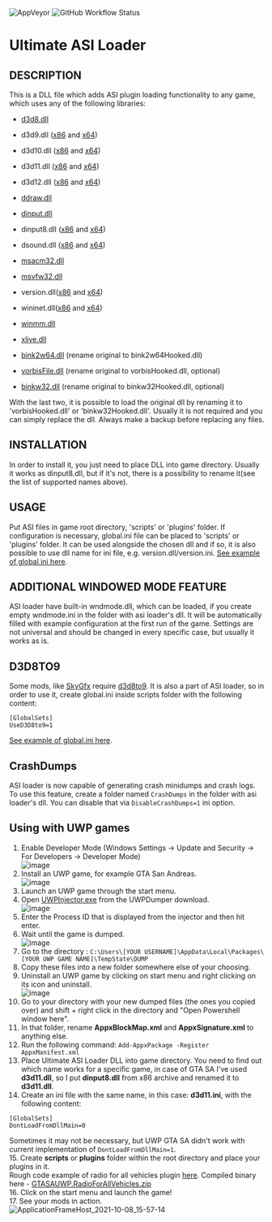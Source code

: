 ![AppVeyor](https://img.shields.io/appveyor/build/ThirteenAG/Ultimate-ASI-Loader?label=AppVeyor%20Build&logo=AppVeyor&logoColor=white)
![GitHub Workflow Status](https://img.shields.io/github/workflow/status/ThirteenAG/Ultimate-ASI-Loader/GitHub%20Actions%20Build?label=GitHub%20Actions%20Build&logo=GitHub&logoColor=white)

# Ultimate ASI Loader

## DESCRIPTION

This is a DLL file which adds ASI plugin loading functionality to any game, which uses any of the following libraries:

- [d3d8.dll](https://github.com/ThirteenAG/Ultimate-ASI-Loader/releases/download/Win32-latest/d3d8.zip)
- d3d9.dll ([x86](https://github.com/ThirteenAG/Ultimate-ASI-Loader/releases/download/Win32-latest/d3d9.zip) and [x64](https://github.com/ThirteenAG/Ultimate-ASI-Loader/releases/download/x64-latest/d3d9.zip))
- d3d10.dll ([x86](https://github.com/ThirteenAG/Ultimate-ASI-Loader/releases/download/Win32-latest/d3d10.zip) and [x64](https://github.com/ThirteenAG/Ultimate-ASI-Loader/releases/download/x64-latest/d3d10.zip))
- d3d11.dll ([x86](https://github.com/ThirteenAG/Ultimate-ASI-Loader/releases/download/Win32-latest/d3d11.zip) and [x64](https://github.com/ThirteenAG/Ultimate-ASI-Loader/releases/download/x64-latest/d3d11.zip))
- d3d12.dll ([x86](https://github.com/ThirteenAG/Ultimate-ASI-Loader/releases/download/Win32-latest/d3d12.zip) and [x64](https://github.com/ThirteenAG/Ultimate-ASI-Loader/releases/download/x64-latest/d3d12.zip))
- [ddraw.dll](https://github.com/ThirteenAG/Ultimate-ASI-Loader/releases/download/Win32-latest/ddraw.zip)
- [dinput.dll](https://github.com/ThirteenAG/Ultimate-ASI-Loader/releases/download/Win32-latest/dinput.zip)
- dinput8.dll ([x86](https://github.com/ThirteenAG/Ultimate-ASI-Loader/releases/download/Win32-latest/dinput8.zip) and [x64](https://github.com/ThirteenAG/Ultimate-ASI-Loader/releases/download/x64-latest/dinput8.zip))
- dsound.dll ([x86](https://github.com/ThirteenAG/Ultimate-ASI-Loader/releases/download/Win32-latest/dsound.zip) and [x64](https://github.com/ThirteenAG/Ultimate-ASI-Loader/releases/download/x64-latest/dsound.zip))
- [msacm32.dll](https://github.com/ThirteenAG/Ultimate-ASI-Loader/releases/download/Win32-latest/msacm32.zip)
- [msvfw32.dll](https://github.com/ThirteenAG/Ultimate-ASI-Loader/releases/download/Win32-latest/msvfw32.zip)
- version.dll([x86](https://github.com/ThirteenAG/Ultimate-ASI-Loader/releases/download/Win32-latest/version.zip) and [x64](https://github.com/ThirteenAG/Ultimate-ASI-Loader/releases/download/x64-latest/version.zip))
- wininet.dll([x86](https://github.com/ThirteenAG/Ultimate-ASI-Loader/releases/download/Win32-latest/wininet.zip) and [x64](https://github.com/ThirteenAG/Ultimate-ASI-Loader/releases/download/x64-latest/wininet.zip))
- [winmm.dll](https://github.com/ThirteenAG/Ultimate-ASI-Loader/releases/download/Win32-latest/winmm.zip)
- [xlive.dll](https://github.com/ThirteenAG/Ultimate-ASI-Loader/releases/download/Win32-latest/xlive.zip)

- [bink2w64.dll](https://github.com/ThirteenAG/Ultimate-ASI-Loader/releases/download/x64-latest/bink2w64.zip) (rename original to bink2w64Hooked.dll)
- [vorbisFile.dll](https://github.com/ThirteenAG/Ultimate-ASI-Loader/releases/download/Win32-latest/vorbisFile.zip) (rename original to vorbisHooked.dll, optional)
- [binkw32.dll](https://github.com/ThirteenAG/Ultimate-ASI-Loader/releases/download/Win32-latest/binkw32.zip) (rename original to binkw32Hooked.dll, optional)

With the last two, it is possible to load the original dll by renaming it to 'vorbisHooked.dll' or 'binkw32Hooked.dll'.
Usually it is not required and you can simply replace the dll. Always make a backup before replacing any files.

## INSTALLATION

In order to install it, you just need to place DLL into game directory. Usually it works as dinput8.dll, but if it's not, there is a possibility to rename it(see the list of supported names above).

## USAGE

Put ASI files in game root directory, 'scripts' or 'plugins' folder.
If configuration is necessary, global.ini file can be placed to 'scripts' or 'plugins' folder. It can be used alongside the chosen dll and if so, it is also possible to use dll name for ini file, e.g. version.dll/version.ini.
[See example of global.ini here](https://github.com/ThirteenAG/Ultimate-ASI-Loader/blob/master/data/scripts/global.ini).

## ADDITIONAL WINDOWED MODE FEATURE

ASI loader have built-in wndmode.dll, which can be loaded, if you create empty wndmode.ini in the folder with asi loader's dll. It will be automatically filled with example configuration at the first run of the game. Settings are not universal and should be changed in every specific case, but usually it works as is.

## D3D8TO9

Some mods, like [SkyGfx](https://github.com/aap/skygfx_vc) require [d3d8to9](https://github.com/crosire/d3d8to9). It is also a part of ASI loader, so in order to use it, create global.ini inside scripts folder with the following content:

```
[GlobalSets]
UseD3D8to9=1
```

[See example of global.ini here](https://github.com/ThirteenAG/Ultimate-ASI-Loader/blob/master/data/scripts/global.ini#L6).

## CrashDumps

ASI loader is now capable of generating crash minidumps and crash logs. To use this feature, create a folder named `CrashDumps` in the folder with asi loader's dll. You can disable that via `DisableCrashDumps=1` ini option.

## Using with UWP games

1. Enable Developer Mode (Windows Settings -> Update and Security -> For Developers -> Developer Mode)  
   ![image](https://user-images.githubusercontent.com/4904157/136562544-6d249514-203e-40c2-808f-34786b043ec5.png)
2. Install an UWP game, for example GTA San Andreas.  
   ![image](https://user-images.githubusercontent.com/4904157/136558440-553ef1f6-cf69-413b-903b-fd4203d6cc1f.png)
3. Launch an UWP game through the start menu.
4. Open [UWPInjector.exe](https://github.com/Wunkolo/UWPDumper) from the UWPDumper download.  
   ![image](https://user-images.githubusercontent.com/4904157/136558563-6e39dd67-778e-4159-bb3b-83c499017223.png)
5. Enter the Process ID that is displayed from the injector and then hit enter.
6. Wait until the game is dumped.  
   ![image](https://user-images.githubusercontent.com/4904157/136558813-8b7c271c-2475-40b9-a432-f9640f328a43.png)
7. Go to the directory : `C:\Users\[YOUR USERNAME]\AppData\Local\Packages\[YOUR UWP GAME NAME]\TempState\DUMP`
8. Copy these files into a new folder somewhere else of your choosing.
9. Uninstall an UWP game by clicking on start menu and right clicking on its icon and uninstall.  
   ![image](https://user-images.githubusercontent.com/4904157/136559019-bdd6d278-d2ae-4acf-b119-9933baab7d96.png)
10. Go to your directory with your new dumped files (the ones you copied over) and shift + right click in the directory and "Open Powershell window here".
11. In that folder, rename **AppxBlockMap.xml** and **AppxSignature.xml** to anything else.
12. Run the following command: `Add-AppxPackage -Register AppxManifest.xml`
13. Place Ultimate ASI Loader DLL into game directory. You need to find out which name works for a specific game, in case of GTA SA I've used **d3d11.dll**, so I put **dinput8.dll** from x86 archive and renamed it to **d3d11.dll**.
14. Create an ini file with the same name, in this case: **d3d11.ini**, with the following content:

```
[GlobalSets]
DontLoadFromDllMain=0
```

Sometimes it may not be necessary, but UWP GTA SA didn't work with current implementation of `DontLoadFromDllMain=1`.  
15. Create **scripts** or **plugins** folder within the root directory and place your plugins in it.  
Rough code example of radio for all vehicles plugin [here](https://gist.github.com/ThirteenAG/868a964b46b82ce5cebbd4a0823c69e4). Compiled binary here - [GTASAUWP.RadioForAllVehicles.zip](https://github.com/ThirteenAG/Ultimate-ASI-Loader/files/7311505/GTASAUWP.RadioForAllVehicles.zip)  
16. Click on the start menu and launch the game!  
17. See your mods in action.  
![ApplicationFrameHost_2021-10-08_15-57-14](https://user-images.githubusercontent.com/4904157/136561208-e989119e-1ef4-42c2-8b20-c1f81f4e0931.png)
